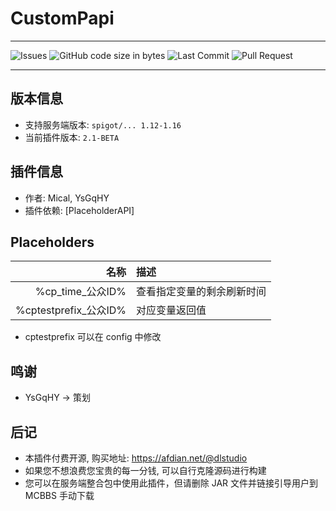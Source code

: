 # CustomPapi

---

![Issues](https://img.shields.io/github/issues/Micalhl/ReviveCoinReremake)
![GitHub code size in bytes](https://img.shields.io/github/languages/code-size/DL-Studio-CN/CustomPapi?style=flat-square)
![Last Commit](https://img.shields.io/github/last-commit/DL-Studio-CN/CustomPapi)
![Pull Request](https://img.shields.io/github/issues-pr/DL-Studio-CN/CustomPapi)

---

## 版本信息

- 支持服务端版本: `spigot/... 1.12-1.16`
- 当前插件版本: `2.1-BETA`

## 插件信息
- 作者: Mical, YsGqHY
- 插件依赖: [PlaceholderAPI]

## Placeholders

| 名称  | 描述 |
|----: | :---- |
|%cp_time_公众ID%|查看指定变量的剩余刷新时间|
|%cptestprefix_公众ID%|对应变量返回值|
- cptestprefix 可以在 config 中修改

## 鸣谢
- YsGqHY -> 策划

## 后记
- 本插件付费开源, 购买地址: https://afdian.net/@dlstudio
- 如果您不想浪费您宝贵的每一分钱, 可以自行克隆源码进行构建
- 您可以在服务端整合包中使用此插件，但请删除 JAR 文件并链接引导用户到 MCBBS 手动下载
